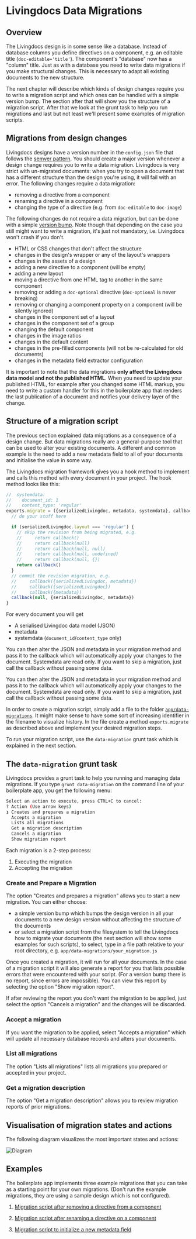 # Livingdocs Data Migrations

## Overview

The Livingdocs design is in some sense like a database. Instead of database columns you define directives on a component, e.g. an editable title (`doc-editable='title'`). The component's "database" now has a "column" title.
Just as with a database you need to write data migrations if you make structural changes. This is necessary to adapt all existing documents to the new structure.

The next chapter will describe which kinds of design changes require you to write a migration script and which ones can be handled with a simple version bump. The section after that will show you the structure of a migration script. After that we look at the grunt task to help you run migrations and last but not least we'll present some examples of migration scripts.

## Migrations from design changes

Livingdocs designs have a version number in the `config.json` file that follows the [semver pattern](http://semver.org/). You should create a major version whenever a design change requires you to write a data migration. Livingdocs is very strict with un-migrated documents: when you try to open a document that has a different structure than the design you're using, it will fail with an error.
The following changes require a data migration:
- removing a directive from a component
- renaming a directive in a component
- changing the type of a directive (e.g. from `doc-editable` to `doc-image`)

The following changes do not require a data migration, but can be done with a simple [version bump](#the-data-migration-grunt-task). Note though that depending on the case you still might want to write a migration, it's just not mandatory, i.e. Livingdocs won't crash if you don't.
- HTML or CSS changes that don't affect the structure
- changes in the design's wrapper or any of the layout's wrappers
- changes in the assets of a design
- adding a new directive to a component (will be empty)
- adding a new layout
- moving a directive from one HTML tag to another in the same component
- removing or adding a `doc-optional` directive (`doc-optional` is never breaking)
- removing or changing a component property on a component (will be silently ignored)
- changes in the component set of a layout
- changes in the component set of a group
- changing the default component
- changes in the image ratios
- changes in the default content
- changes in the pre-filled components (will not be re-calculated for old documents)
- changes in the metadata field extractor configuration

It is important to note that the data migrations **only affect the Livingdocs data model and not the published HTML**. When you need to update your published HTML, for example after you changed some HTML markup, you need to write a custom handler for this in the boilerplate app that renders the last publication of a document and notifies your delivery layer of the change.

## Structure of a migration script

The previous section explained data migrations as a consequence of a design change. But data migrations really are a general-purpose tool that can be used to alter your existing documents. A different and common example is the need to add a new metadata field to all of your documents and initialise the value in some way.

The Livingdocs migration framework gives you a hook method to implement and calls this method with every document in your project. The hook method looks like this:

```js
//  systemdata:
//    document_id: 1
//    content_type: 'regular'
exports.migrate = ({serializedLivingdoc, metadata, systemdata}, callback) => {
  // do your stuff here

  if (serializedLivingdoc.layout === 'regular') {
    // skip the revision from being migrated, e.g.
    //     return callback()
    //     return callback(null)
    //     return callback(null, null)
    //     return callback(null, undefined)
    //     return callback(null, {})
    return callback()
  }
  // commit the revision migration, e.g.
  //     callback({serializedLivingdoc, metadata})
  //     callback({serializedLivingdoc})
  //     callback({metadata})
  callback(null, {serializedLivingdoc, metadata})
}
```

For every document you will get
* A serialised Livingdoc data model (JSON)
* metadata
* systemdata (`document_id`/`content_type` only)

You can then alter the JSON and metadata in your migration method and pass it to the callback which will automatically apply your changes to the document. Systemdata are read only. If you want to skip a migration, just call the callback without passing some data.

You can then alter the JSON and metadata in your migration method and pass it to the callback which will automatically apply your changes to the document. Systemdata are read only. If you want to skip a migration, just call the callback without passing some data.

In order to create a migration script, simply add a file to the folder [`app/data-migrations`](https://github.com/livingdocsIO/livingdocs-server-boilerplate/tree/add-data-migration-sample/app/data-migrations). It might make sense to have some sort of increasing identifier in the filename to visualize history. In the file create a method `exports.migrate` as described above and implement your desired migration steps.

To run your migration script, use the `data-migration` grunt task which is explained in the next section.

## The `data-migration` grunt task

Livingdocs provides a grunt task to help you running and managing data migrations. If you type `grunt data-migration` on the command line of your boilerplate app, you get the following menu:

```sh
Select an action to execute, press CTRL+C to cancel:
? Action (Use arrow keys)
❯ Creates and prepares a migration
  Accepts a migration
  Lists all migrations
  Get a migration description
  Cancels a migration
  Show migration report
```

Each migration is a 2-step process:
1. Executing the migration
2. Accepting the migration

### Create and Prepare a Migration
The option "Creates and prepares a migration" allows you to start a new migration. You can either choose:
- a simple version bump which bumps the design version in all your documents to a new design version without affecting the structure of the documents
- or select a migration script from the filesystem to tell the Livingdocs how to migrate your documents (the next section will show some examples for such scripts), to select, type in a file path relative to your root directory, e.g. `app/data-migrations/your_migration.js`

Once you created a migration, it will run for all your documents. In the case of a migration script it will also generate a report for you that lists possible errors that were encountered with your script. (For a version bump there is no report, since errors are impossible). You can view this report by selecting the option "Show migration report".

If after reviewing the report you don't want the migration to be applied, just select the option "Cancels a migration" and the changes will be discarded.

### Accept a migration
If you want the migration to be applied, select "Accepts a migration" which will update all necessary database records and alters your documents.

### List all migrations
The option "Lists all migrations" lists all migrations you prepared or accepted in your project.

### Get a migration description
The option "Get a migration description" allows you to review migration reports of prior migrations.


## Visualisation of migration states and actions
The following diagram visualizes the most important states and actions:

![Diagram](./migration-task-states.jpg)

## Examples

The boilerplate app implements three example migrations that you can take as a starting point for your own migrations. (Don't run the example migrations, they are using a sample design which is not configured).

1. [Migration script after removing a directive from a component](https://github.com/livingdocsIO/livingdocs-server-boilerplate/blob/master/app/data-migrations/000_example_remove_directive.js)

2. [Migration script after renaming a directive on a component](https://github.com/livingdocsIO/livingdocs-server-boilerplate/blob/master/app/data-migrations/000_example_rename_directive.js)

3. [Migration script to initialize a new metadata field](https://github.com/livingdocsIO/livingdocs-server-boilerplate/blob/master/app/data-migrations/000_example_add_metadata_field.js)
